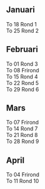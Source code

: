 ## Januari

To 18 Rond 1  
To 25 Rond 2  

## Februari

To 01 Rond 3  
To 08 Frirond  
To 15 Rond 4  
To 22 Rond 5  
To 29 Rond 6  

## Mars

To 07 Frirond  
To 14 Rond 7  
To 21 Rond 8  
To 28 Rond 9  

## April

To 04 Frirond  
To 11 Rond 10  
